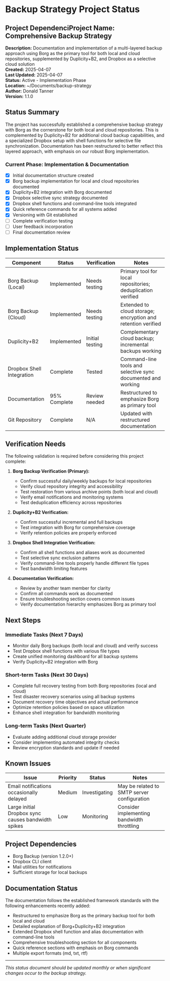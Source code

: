 # Backup Strategy Project Status

## Project Dependenci**Project Name:** Comprehensive Backup Strategy  
**Description:** Documentation and implementation of a multi-layered backup approach using Borg as the primary tool for both local and cloud repositories, supplemented by Duplicity+B2, and Dropbox as a selective cloud solution  
**Created:** 2025-04-07  
**Last Updated:** 2025-04-07  
**Status:** Active - Implementation Phase  
**Location:** ~/Documents/backup-strategy  
**Author:** Donald Tanner  
**Version:** 1.1.0  

## Status Summary

The project has successfully established a comprehensive backup strategy with Borg as the cornerstone for both local and cloud repositories. This is complemented by Duplicity+B2 for additional cloud backup capabilities, and a specialized Dropbox setup with shell functions for selective file synchronization. Documentation has been restructured to better reflect this layered approach, with emphasis on our robust Borg implementation.

### Current Phase: Implementation & Documentation

- [x] Initial documentation structure created
- [x] Borg backup implementation for local and cloud repositories documented
- [x] Duplicity+B2 integration with Borg documented
- [x] Dropbox selective sync strategy documented
- [x] Dropbox shell functions and command-line tools integrated
- [x] Quick reference commands for all systems added
- [x] Versioning with Git established
- [ ] Complete verification testing
- [ ] User feedback incorporation
- [ ] Final documentation review

## Implementation Status

| Component | Status | Verification | Notes |
|-----------|--------|--------------|-------|
| Borg Backup (Local) | Implemented | Needs testing | Primary tool for local repositories; deduplication verified |
| Borg Backup (Cloud) | Implemented | Needs testing | Extended to cloud storage; encryption and retention verified |
| Duplicity+B2 | Implemented | Initial testing | Complementary cloud backup; incremental backups working |
| Dropbox Shell Integration | Complete | Tested | Command-line tools and selective sync documented and working |
| Documentation | 95% Complete | Review needed | Restructured to emphasize Borg as primary tool |
| Git Repository | Complete | N/A | Updated with restructured documentation |

## Verification Needs

The following validation is required before considering this project complete:

1. **Borg Backup Verification (Primary):**
   - Confirm successful daily/weekly backups for local repositories
   - Verify cloud repository integrity and accessibility
   - Test restoration from various archive points (both local and cloud)
   - Verify email notifications and monitoring systems
   - Test deduplication efficiency across repositories

2. **Duplicity+B2 Verification:**
   - Confirm successful incremental and full backups
   - Test integration with Borg for comprehensive coverage
   - Verify retention policies are properly enforced

3. **Dropbox Shell Integration Verification:**
   - Confirm all shell functions and aliases work as documented
   - Test selective sync exclusion patterns
   - Verify command-line tools properly handle different file types
   - Test bandwidth limiting features

4. **Documentation Verification:**
   - Review by another team member for clarity
   - Confirm all commands work as documented
   - Ensure troubleshooting section covers common issues
   - Verify documentation hierarchy emphasizes Borg as primary tool

## Next Steps

### Immediate Tasks (Next 7 Days)
- Monitor daily Borg backups (both local and cloud) and verify success
- Test Dropbox shell functions with various file types
- Create unified monitoring dashboard for all backup systems
- Verify Duplicity+B2 integration with Borg

### Short-term Tasks (Next 30 Days)
- Complete full recovery testing from both Borg repositories (local and cloud)
- Test disaster recovery scenarios using all backup systems
- Document recovery time objectives and actual performance
- Optimize retention policies based on space utilization
- Enhance shell integration for bandwidth monitoring

### Long-term Tasks (Next Quarter)
- Evaluate adding additional cloud storage provider
- Consider implementing automated integrity checks
- Review encryption standards and update if needed

## Known Issues

| Issue | Priority | Status | Notes |
|-------|----------|--------|-------|
| Email notifications occasionally delayed | Medium | Investigating | May be related to SMTP server configuration |
| Large initial Dropbox sync causes bandwidth spikes | Low | Monitoring | Consider implementing bandwidth throttling |

## Project Dependencies

- Borg Backup (version 1.2.0+)
- Dropbox CLI client
- Mail utilities for notifications
- Sufficient storage for local backups

## Documentation Status

The documentation follows the established framework standards with the following enhancements recently added:

- Restructured to emphasize Borg as the primary backup tool for both local and cloud
- Detailed explanation of Borg+Duplicity+B2 integration
- Extended Dropbox shell function and alias documentation with command-line tools
- Comprehensive troubleshooting section for all components
- Quick reference sections with emphasis on Borg commands
- Multiple export formats (md, txt, rtf)

---

_This status document should be updated monthly or when significant changes occur to the backup strategy._

